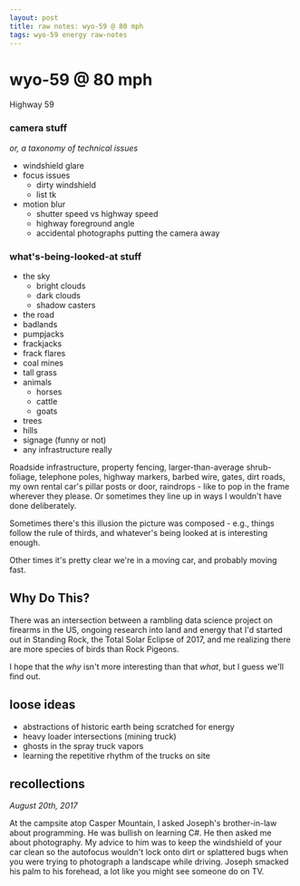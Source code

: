 ```yaml
---
layout: post
title: raw notes: wyo-59 @ 80 mph
tags: wyo-59 energy raw-notes
---
```


# wyo-59 @ 80 mph

Highway 59 

### camera stuff

_or, a taxonomy of technical issues_

- windshield glare
- focus issues
	- dirty windshield
	- list tk
- motion blur
	- shutter speed vs highway speed
	- highway foreground angle
	- accidental photographs putting the camera away

### what's-being-looked-at stuff

- the sky
	- bright clouds
	- dark clouds
	- shadow casters
- the road
- badlands
- pumpjacks
- frackjacks
- frack flares
- coal mines
- tall grass
- animals
	- horses
	- cattle
	- goats
- trees
- hills
- signage (funny or not)
- any infrastructure really

Roadside infrastructure, property fencing, larger-than-average shrub-foliage, telephone poles, highway markers, barbed wire, gates, dirt roads, my own rental car's pillar posts or door, raindrops - like to pop in the frame wherever they please. Or sometimes they line up in ways I wouldn't have done deliberately.

Sometimes there's this illusion the picture was composed - e.g., things follow the rule of thirds, and whatever's being looked at is interesting enough. 

Other times it's pretty clear we're in a moving car, and probably moving fast. 

## Why Do This? 

There was an intersection between a rambling data science project on firearms in the US, ongoing research into land and energy that I'd started out in Standing Rock, the Total Solar Eclipse of 2017, and me realizing there are more species of birds than Rock Pigeons.

I hope that the _why_ isn't more interesting than that _what_, but I guess we'll find out.

## loose ideas

- abstractions of historic earth being scratched for energy
- heavy loader intersections (mining truck)
- ghosts in the spray truck vapors
- learning the repetitive rhythm of the trucks on site

## recollections

_August 20th, 2017_

At the campsite atop Casper Mountain, I asked Joseph's brother-in-law about programming. He was bullish on learning C#. He then asked me about photography. My advice to him was to keep the windshield of your car clean so the autofocus wouldn't lock onto dirt or splattered bugs when you were trying to photograph a landscape while driving. Joseph smacked his palm to his forehead, a lot like you might see someone do on TV.







